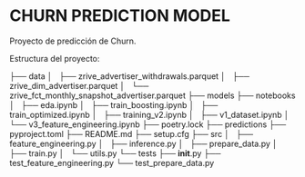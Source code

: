 # CHURN PREDICTION MODEL

Proyecto de predicción de Churn.


Estructura del proyecto:

├── data
│   ├── zrive_advertiser_withdrawals.parquet
│   ├── zrive_dim_advertiser.parquet
│   └── zrive_fct_monthly_snapshot_advertiser.parquet
├── models
├── notebooks
│   ├── eda.ipynb
│   ├── train_boosting.ipynb
│   ├── train_optimized.ipynb
│   ├── training_v2.ipynb
│   ├── v1_dataset.ipynb
│   └── v3_feature_engineering.ipynb
├── poetry.lock
├── predictions
├── pyproject.toml
├── README.md
├── setup.cfg
├── src
│   ├── feature_engineering.py
│   ├── inference.py
│   ├── prepare_data.py
│   ├── train.py
│   └── utils.py
└── tests
    ├── __init__.py
    ├── test_feature_engineering.py
    └── test_prepare_data.py

